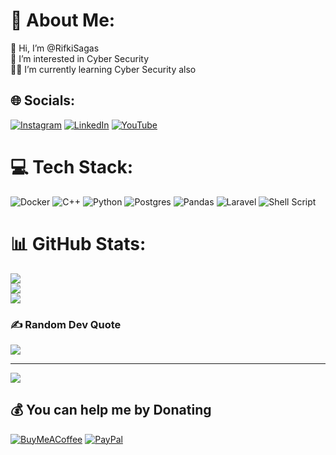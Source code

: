 # 💫 About Me:
👋 Hi, I’m @RifkiSagas<br>
👀 I’m interested in Cyber Security<br>
👨‍💻 I’m currently learning Cyber Security also

## 🌐 Socials:
[![Instagram](https://img.shields.io/badge/Instagram-%23E4405F.svg?logo=Instagram&logoColor=white)](https://instagram.com/rifkisagas) 
[![LinkedIn](https://img.shields.io/badge/LinkedIn-%230077B5.svg?logo=linkedin&logoColor=white)](https://linkedin.com/in/rifkisagas) 
[![YouTube](https://img.shields.io/badge/YouTube-%23FF0000.svg?logo=YouTube&logoColor=white)](https://youtube.com/c/@itflow8031) 

# 💻 Tech Stack:
![Docker](https://img.shields.io/badge/docker-%230db7ed.svg?style=for-the-badge&logo=docker&logoColor=white)
![C++](https://img.shields.io/badge/c++-%2300599C.svg?style=for-the-badge&logo=c%2B%2B&logoColor=white) 
![Python](https://img.shields.io/badge/python-3670A0?style=for-the-badge&logo=python&logoColor=ffdd54) 
![Postgres](https://img.shields.io/badge/postgres-%23316192.svg?style=for-the-badge&logo=postgresql&logoColor=white) 
![Pandas](https://img.shields.io/badge/pandas-%23150458.svg?style=for-the-badge&logo=pandas&logoColor=white)
![Laravel](https://img.shields.io/badge/laravel-%23FF2D20.svg?style=for-the-badge&logo=laravel&logoColor=white) 
![Shell Script](https://img.shields.io/badge/shell_script-%23121011.svg?style=for-the-badge&logo=gnu-bash&logoColor=white) 
# 📊 GitHub Stats:
![](https://github-readme-stats.vercel.app/api?username=rifkisagas&theme=tokyonight&hide_border=false&include_all_commits=true&count_private=false)<br/>
![](https://github-readme-streak-stats.herokuapp.com/?user=rifkisagas&theme=tokyonight&hide_border=false)<br/>
![](https://github-readme-stats.vercel.app/api/top-langs/?username=rifkisagas&theme=tokyonight&hide_border=false&include_all_commits=true&count_private=false&layout=compact)

### ✍️ Random Dev Quote
![](https://quotes-github-readme.vercel.app/api?type=horizontal&theme=tokyonight)

<!-- ### 😂 Random Dev Meme
<img src="https://random-memer.herokuapp.com/" width="512px"/> -->

---
[![](https://visitcount.itsvg.in/api?id=rifkisagas&icon=3&color=1)](https://visitcount.itsvg.in)

  ## 💰 You can help me by Donating
  [![BuyMeACoffee](https://img.shields.io/badge/Buy%20Me%20a%20Coffee-ffdd00?style=for-the-badge&logo=buy-me-a-coffee&logoColor=black)](https://buymeacoffee.com/https://www.buymeacoffee.com/rifkisagas) 
  [![PayPal](https://img.shields.io/badge/PayPal-00457C?style=for-the-badge&logo=paypal&logoColor=white)](https://paypal.me/paypal.me/rifkiarisagas1) 

  
<!-- Proudly created with GPRM ( https://gprm.itsvg.in ) -->
